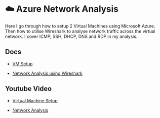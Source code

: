 # ☁️ Azure Network Analysis

<p>Here I go through how to setup 2 Virtual Machines using Microsoft Azure. Then how to utilise Wireshark to analyse network traffic across the virtual network. I cover ICMP, SSH, DHCP, DNS and RDP in my analysis.</p>

## Docs

- [VM Setup](setup-vms.md)

- [Network Analysis using Wireshark](network-analysis.md)

## Youtube Video

- [Virtual Machine Setup](https://youtu.be/0YpwRYq-RAo)

- [Network Analysis](https://youtu.be/FVvaHPj0ikc)
